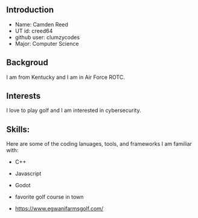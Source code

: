 ## Introduction
- Name: Camden Reed
- UT id: creed64
- github user: clumzycodes
- Major: Computer Science

## Backgroud
I am from Kentucky and I am in Air Force ROTC.

## Interests
I love to play golf and I am interested in cybersecurity.

## Skills:
Here are some of the coding lanuages, tools, and frameworks I am familiar with:
- C++
- Javascript
- Godot

- favorite golf course in town
-  https://www.egwanifarmsgolf.com/
